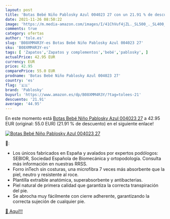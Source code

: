 ```yaml
---
layout: post
title: 'Botas Bebé Niño Pablosky Azul 004023 27 con un 21.91 % de descuento'
date: 2021-11-26 08:50:22
image: 'https://m.media-amazon.com/images/I/41ChVuf4jZL._SL500_._SL400_.jpg'
comments: true
category: ofertas
author: 'tole.es'
slug: 'B08XMM4R3Y-es Botas Bebé Niño Pablosky Azul 004023 27'
sku: 'B08XMM4R3Y-es'
tags: [ 'Zapatos','Zapatos y complementos','bebé','pablosky', ]
actualPrice: 42.95 EUR
currency: EUR
price: 42.95
comparePrice: 55.0 EUR
prodname: 'Botas Bebé Niño Pablosky Azul 004023 27'
country: 'es'
flag: '🇪🇸'
brand: 'Pablosky'
buyurl: 'https://www.amazon.es/dp/B08XMM4R3Y/?tag=tolees-21'
descuento: '21.91'
average: '44.95'
---
```


En este momento está [Botas Bebé Niño Pablosky Azul 004023 27](https://www.amazon.es/dp/B08XMM4R3Y/?tag=tolees-21) a 42.95 EUR (original: 55.0 EUR) (21.91 %  de descuento) en el siguiente enlace!

[![Botas Bebé Niño Pablosky Azul 004023 27](https://m.media-amazon.com/images/I/41ChVuf4jZL._SL500_._SL400_.jpg)](https://www.amazon.es/dp/B08XMM4R3Y/?tag=tolees-21)

🔎:

- Los únicos fabricados en España y avalados por expertos podólogos: SEBIOR, Sociedad Española de Biomecánica y ortopodología. Consulta más información en nuestras RRSS.
- Forro inTech sin costuras, una microfibra 7 veces más absorbente que la piel, neutro y resistente al roce.
- Plantilla extraible anatómica, superabsorbente y antibacterias.
- Piel natural de primera calidad que garantiza la correcta transpiración del pie.
- Se abrocha muy fácilmente con cierre adherente, garantizando la correcta sujeción de cualquier pie.

[🛒 Aquí!!!](https://www.amazon.es/dp/B08XMM4R3Y/?tag=tolees-21)
